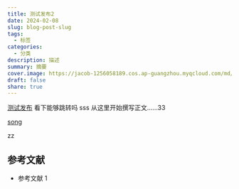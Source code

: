 ```yaml
---
title: 测试发布2
date: 2024-02-08
slug: blog-post-slug
tags:
  - 标签
categories:
  - 分类
description: 描述
summary: 摘要
cover.image: https://jacob-1256058189.cos.ap-guangzhou.myqcloud.com/md/2024/08/d535bf1f2d4be47d.webp
draft: false
share: true
---
```

[测试发布](posts/essays/programming/%E6%B5%8B%E8%AF%95%E5%8F%91%E5%B8%83.md)
 看下能够跳转吗 sss
从这里开始撰写正文……33

[song](posts/essays/song.md)


zz
## 参考文献

- 参考文献 1

